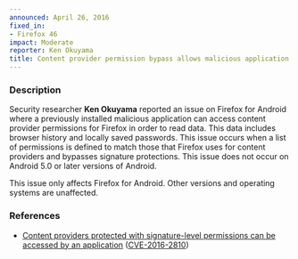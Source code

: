 ```yaml
---
announced: April 26, 2016
fixed_in:
- Firefox 46
impact: Moderate
reporter: Ken Okuyama
title: Content provider permission bypass allows malicious application to access data
---
```


<h3>Description</h3>

<p>Security researcher <strong>Ken Okuyama</strong> reported an issue on Firefox for
Android where a previously installed malicious application can access content provider
permissions for Firefox in order to read data. This data includes browser history and
locally saved passwords. This issue occurs when a list of permissions is defined to match
those that Firefox uses for content providers and bypasses signature protections. This
issue does not occur on Android 5.0 or later versions of Android.
</p>

<p class="note">This issue only affects Firefox for Android. Other versions and operating
systems are unaffected.</p>

<h3>References</h3>

<ul>
  <li><a href="https://bugzilla.mozilla.org/show_bug.cgi?id=1229681">
       Content providers protected with signature-level permissions can be accessed by an
application</a>
(<a href="http://cve.mitre.org/cgi-bin/cvename.cgi?name=CVE-2016-2810"
class="ex-ref">CVE-2016-2810</a>)</li>
</ul>

